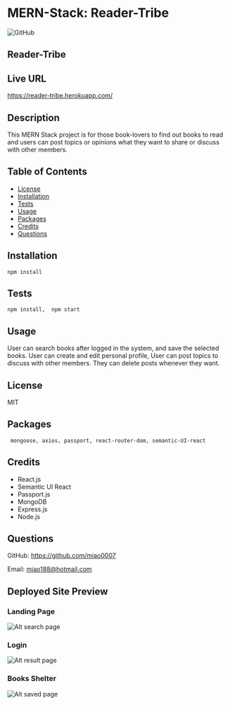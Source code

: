 
# MERN-Stack: Reader-Tribe
![GitHub](https://img.shields.io/badge/license-MIT-blue)

## Reader-Tribe

## Live URL
https://reader-tribe.herokuapp.com/

## Description
This MERN Stack project is for those book-lovers to find out books to read and users can post topics or opinions what they want to share or discuss with other members. 
## Table of Contents
* [License](#license)
* [Installation](#installation)
* [Tests](#tests)
* [Usage](#usage)
* [Packages](#packages)
* [Credits](#credits)
* [Questions](#questions)

## Installation
``` npm install ```
## Tests

``` npm install,  npm start ```
## Usage
User can search books after logged in the system, and save the selected books. User can create and edit personal profile, User can post topics to discuss with other members. They can delete posts whenever they want.

## License
MIT

## Packages
``` mongoose, axios, passport, react-router-dom, semantic-UI-react```

## Credits

* React.js
* Semantic UI React
* Passport.js
* MongoDB
* Express.js
* Node.js

## Questions
GitHub: https://github.com/miao0007

Email: miao188@hotmail.com

## Deployed Site Preview

### Landing Page
![Alt search page](./client/public/images/landing.png)
### Login
![Alt result page](./client/public/images/login.png)
### Books Shelter
![Alt saved page](./client/public/images/dashbord.png)